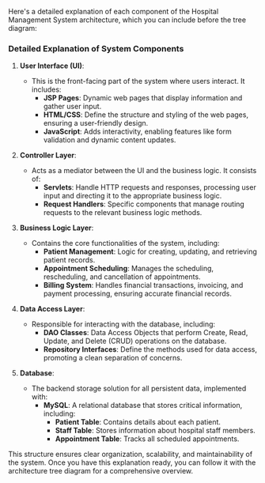 Here's a detailed explanation of each component of the Hospital Management System architecture, which you can include before the tree diagram:

### Detailed Explanation of System Components

1. **User Interface (UI)**: 
   - This is the front-facing part of the system where users interact. It includes:
     - **JSP Pages**: Dynamic web pages that display information and gather user input.
     - **HTML/CSS**: Define the structure and styling of the web pages, ensuring a user-friendly design.
     - **JavaScript**: Adds interactivity, enabling features like form validation and dynamic content updates.

2. **Controller Layer**: 
   - Acts as a mediator between the UI and the business logic. It consists of:
     - **Servlets**: Handle HTTP requests and responses, processing user input and directing it to the appropriate business logic.
     - **Request Handlers**: Specific components that manage routing requests to the relevant business logic methods.

3. **Business Logic Layer**: 
   - Contains the core functionalities of the system, including:
     - **Patient Management**: Logic for creating, updating, and retrieving patient records.
     - **Appointment Scheduling**: Manages the scheduling, rescheduling, and cancellation of appointments.
     - **Billing System**: Handles financial transactions, invoicing, and payment processing, ensuring accurate financial records.

4. **Data Access Layer**: 
   - Responsible for interacting with the database, including:
     - **DAO Classes**: Data Access Objects that perform Create, Read, Update, and Delete (CRUD) operations on the database.
     - **Repository Interfaces**: Define the methods used for data access, promoting a clean separation of concerns.

5. **Database**: 
   - The backend storage solution for all persistent data, implemented with:
     - **MySQL**: A relational database that stores critical information, including:
       - **Patient Table**: Contains details about each patient.
       - **Staff Table**: Stores information about hospital staff members.
       - **Appointment Table**: Tracks all scheduled appointments.

This structure ensures clear organization, scalability, and maintainability of the system. Once you have this explanation ready, you can follow it with the architecture tree diagram for a comprehensive overview.
